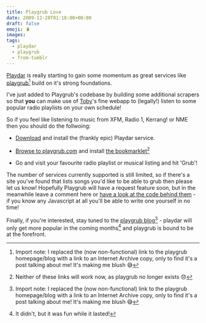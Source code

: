 ```yaml
---
title: Playgrub Love
date: 2009-12-28T01:18:00+00:00
draft: false
emoji: 🪲
images:
tags:
  - playdar
  - playgrub
  - from-tumblr
---
```


[Playdar](http://playdar.org) is really starting to gain some momentum as great services like [playgrub](https://web.archive.org/web/20100824050755/http://playgrub.posterous.com/new-supported-sites)[^1] build on it's strong foundations.

I've just added to Playgrub's codebase by building some additional scrapers so that **you** can make use of [Toby](https://github.com/toby)'s fine webapp to (legally!) listen to some popular radio playlists on your own schedule!

So if you feel like listening to music from XFM, Radio 1, Kerrang! or NME then you should do the follwoing:

* [Download](http://playdar.org/download) and install the (frankly epic) Playdar service.

* [Browse to playgrub.com](https://www.playgrub.com) and install [the bookmarklet](javascript:(function(){%20host='http://www.playgrub.com/js/';%20_my_script=document.createElement('SCRIPT');%20_my_script.type='text/javascript';%20_my_script.src=host+'playgrub_bookmarklet.js?';%20document.getElementsByTagName('head')[0].appendChild(_my_script);%20})(); "This bookmarklet good as of 2009-12-28")[^2]

* Go and visit your favourite radio playlist or musical listing and hit 'Grub'!

The number of services currently supported is still limited, so if there's a site you've found that lists songs you'd like to be able to grub then please let us know! Hopefully Playgrub will have a request feature soon, but in the meanwhile leave a comment here or [have a look at the code behind them](http://github.com/toby/playgrub/tree/master/scrapers/) - if you know any Javascript at all you'll be able to write one yourself in no time!

Finally, if you're interested, stay tuned to the [playgrub blog](https://web.archive.org/web/20100824050755/http://playgrub.posterous.com/new-supported-sites)[^1] - playdar will only get more popular in the coming months[^3] and playgrub is bound to be at the forefront.

[^1]: Import note: I replaced the (now non-functional) link to the playgrub homepage/blog with a link to an Internet Archive copy, only to find it's a post talking about me! It's making me blush 😅
[^2]: Neither of these links will work now, as playgrub no longer exists 😞
[^3]: It didn't, but it was fun while it lasted!
